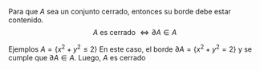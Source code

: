 Para que $A$ sea un conjunto cerrado, entonces su borde debe estar contenido.
$$
A \text{ es cerrado } \iff \partial A\in A
$$

Ejemplos
$A=\{ x^{2}+y^{2}\leq 2 \}$
En este caso, el borde $\partial A=\{ x^{2}+y^{2}=2 \}$ y se cumple que $\partial A\in A$. Luego, $A$ es cerrado
